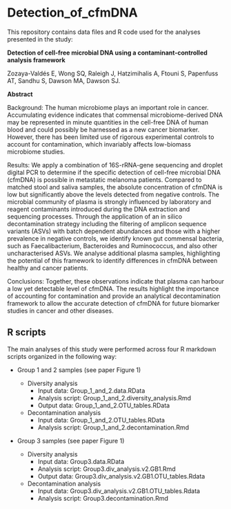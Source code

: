 # Detection_of_cfmDNA

This repository contains data files and R code used for the analyses presented in the study:

**Detection of cell-free microbial DNA using a contaminant-controlled analysis framework**

Zozaya-Valdés E, Wong SQ, Raleigh J, Hatzimihalis A, Ftouni S, Papenfuss AT, Sandhu S, Dawson MA, Dawson SJ.

**Abstract**

Background: The human microbiome plays an important role in cancer.
Accumulating evidence indicates that commensal microbiome-derived DNA may be
represented in minute quantities in the cell-free DNA of human blood and could
possibly be harnessed as a new cancer biomarker. However, there has been limited
use of rigorous experimental controls to account for contamination, which invariably
affects low-biomass microbiome studies.

Results: We apply a combination of 16S-rRNA-gene sequencing and droplet digital
PCR to determine if the specific detection of cell-free microbial DNA (cfmDNA) is
possible in metastatic melanoma patients. Compared to matched stool and saliva
samples, the absolute concentration of cfmDNA is low but significantly above the
levels detected from negative controls. The microbial community of plasma is
strongly influenced by laboratory and reagent contaminants introduced during the
DNA extraction and sequencing processes. Through the application of an in silico
decontamination strategy including the filtering of amplicon sequence variants
(ASVs) with batch dependent abundances and those with a higher prevalence in
negative controls, we identify known gut commensal bacteria, such as
Faecalibacterium, Bacteroides and Ruminococcus, and also other uncharacterised ASVs.
We analyse additional plasma samples, highlighting the potential of this framework
to identify differences in cfmDNA between healthy and cancer patients.

Conclusions: Together, these observations indicate that plasma can harbour a low
yet detectable level of cfmDNA. The results highlight the importance of accounting
for contamination and provide an analytical decontamination framework to allow
the accurate detection of cfmDNA for future biomarker studies in cancer and other
diseases.

## R scripts

The main analyses of this study were performed across four R markdown scripts organized in the following way:

* Group 1 and 2 samples (see paper Figure 1)
  + Diversity analysis
    - Input data: Group_1_and_2.data.RData 
    - Analysis script: Group_1_and_2.diversity_analysis.Rmd
    - Output data: Group_1_and_2.OTU_tables.RData
  + Decontamination analysis
    - Input data: Group_1_and_2.OTU_tables.RData
    - Analysis script: Group_1_and_2.decontamination.Rmd

* Group 3 samples (see paper Figure 1)
  + Diversity analysis
    - Input data: Group3.data.RData 
    - Analysis script: Group3.div_analysis.v2.GB1.Rmd 
    - Output data: Group3.div_analysis.v2.GB1.OTU_tables.Rdata
  + Decontamination analysis
    - Input data: Group3.div_analysis.v2.GB1.OTU_tables.Rdata
    - Analysis script: Group3.decontamination.Rmd
